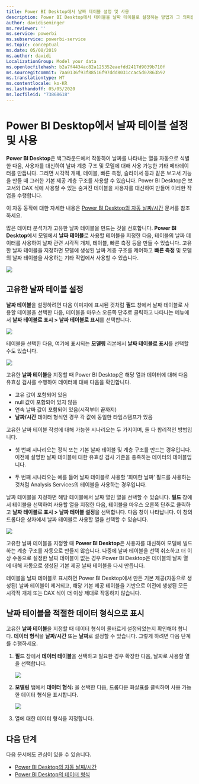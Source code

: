 ```yaml
---
title: Power BI Desktop에서 날짜 테이블 설정 및 사용
description: Power BI Desktop에서 테이블을 날짜 테이블로 설정하는 방법과 그 의미를 알아봅니다.
author: davidiseminger
ms.reviewer: ''
ms.service: powerbi
ms.subservice: powerbi-service
ms.topic: conceptual
ms.date: 05/08/2019
ms.author: davidi
LocalizationGroup: Model your data
ms.openlocfilehash: b2a7f4434ac82a125352eaefdd2417d9039b710f
ms.sourcegitcommit: 7aa0136f93f88516f97ddd8031ccac5d07863b92
ms.translationtype: HT
ms.contentlocale: ko-KR
ms.lasthandoff: 05/05/2020
ms.locfileid: "73868618"
---
```

# <a name="set-and-use-date-tables-in-power-bi-desktop"></a>Power BI Desktop에서 날짜 테이블 설정 및 사용

**Power BI Desktop**은 백그라운드에서 작동하여 날짜를 나타내는 열을 자동으로 식별한 다음, 사용자를 대신하여 날짜 계층 구조 및 모델에 대해 사용 가능한 기타 메타데이터를 만듭니다. 그러면 시각적 개체, 테이블, 빠른 측정, 슬라이서 등과 같은 보고서 기능을 만들 때 그러한 기본 제공 계층 구조를 사용할 수 있습니다. Power BI Desktop은 보고서와 DAX 식에 사용할 수 있는 숨겨진 테이블을 사용자를 대신하여 만들어 이러한 작업을 수행합니다.

이 자동 동작에 대한 자세한 내용은 [Power BI Desktop의 자동 날짜/시간](desktop-auto-date-time.md) 문서를 참조하세요.

많은 데이터 분석가가 고유한 날짜 테이블을 만드는 것을 선호합니다. **Power BI Desktop**에서 모델에서 **날짜 테이블**로 사용할 테이블을 지정한 다음, 테이블의 날짜 데이터를 사용하여 날짜 관련 시각적 개체, 테이블, 빠른 측정 등을 만들 수 있습니다. 고유한 날짜 테이블을 지정하면 모델에 생성된 날짜 계층 구조를 제어하고 **빠른 측정** 및 모델의 날짜 테이블을 사용하는 기타 작업에서 사용할 수 있습니다. 

![](media/desktop-date-tables/date-tables_01.png)

## <a name="setting-your-own-date-table"></a>고유한 날짜 테이블 설정

**날짜 테이블**을 설정하려면 다음 이미지에 표시된 것처럼 **필드** 창에서 날짜 테이블로 사용할 테이블을 선택한 다음, 테이블을 마우스 오른쪽 단추로 클릭하고 나타나는 메뉴에서 **날짜 테이블로 표시 > 날짜 테이블로 표시**를 선택합니다.

![](media/desktop-date-tables/date-tables_02.png)

테이블을 선택한 다음, 여기에 표시되는 **모델링** 리본에서 **날짜 테이블로 표시**를 선택할 수도 있습니다.

![](media/desktop-date-tables/date-tables_02b.png)

고유한 **날짜 테이블**을 지정할 때 Power BI Desktop은 해당 열과 데이터에 대해 다음 유효성 검사를 수행하여 데이터에 대해 다음을 확인합니다.

* 고유 값이 포함되어 있음
* null 값이 포함되어 있지 않음
* 연속 날짜 값이 포함되어 있음(시작부터 끝까지)
* **날짜/시간** 데이터 형식인 경우 각 값에 동일한 타임스탬프가 있음

고유한 날짜 테이블 작성에 대해 가능한 시나리오는 두 가지이며, 둘 다 합리적인 방법입니다.

* 첫 번째 시나리오는 정식 또는 기본 날짜 테이블 및 계층 구조를 만드는 경우입니다. 이전에 설명한 날짜 테이블에 대한 유효성 검사 기준을 충족하는 데이터의 테이블입니다. 

* 두 번째 시나리오는 예를 들어 날짜 테이블로 사용할 ‘희미한 날짜’ 필드를 사용하는 것처럼 Analysis Services의 테이블을 사용하는 경우입니다.  

날짜 테이블을 지정하면 해당 테이블에서 날짜 열인 열을 선택할 수 있습니다. **필드** 창에서 테이블을 선택하여 사용할 열을 지정한 다음, 테이블을 마우스 오른쪽 단추로 클릭하고 **날짜 테이블로 표시 > 날짜 테이블 설정**을 선택합니다. 다음 창이 나타납니다. 이 창의 드롭다운 상자에서 날짜 테이블로 사용할 열을 선택할 수 있습니다.

![](media/desktop-date-tables/date-tables_03.png)

고유한 날짜 테이블을 지정할 때 **Power BI Desktop**은 사용자를 대신하여 모델에 빌드하는 계층 구조를 자동으로 만들지 않습니다. 나중에 날짜 테이블을 선택 취소하고 더 이상 수동으로 설정한 날짜 테이블이 없는 경우 Power BI Desktop은 테이블의 날짜 열에 대해 자동으로 생성된 기본 제공 날짜 테이블을 다시 만듭니다.

테이블을 날짜 테이블로 표시하면 Power BI Desktop에서 만든 기본 제공(자동으로 생성된) 날짜 테이블이 제거되고, 해당 기본 제공 테이블을 기반으로 이전에 생성된 모든 시각적 개체 또는 DAX 식이 더 이상 제대로 작동하지 않습니다. 

## <a name="marking-your-date-table-as-the-appropriate-data-type"></a>날짜 테이블을 적절한 데이터 형식으로 표시

고유한 **날짜 테이블**을 지정할 때 데이터 형식이 올바르게 설정되었는지 확인해야 합니다. **데이터 형식**을 **날짜/시간** 또는 **날짜**로 설정할 수 있습니다. 그렇게 하려면 다음 단계를 수행하세요.

1. **필드** 창에서 **데이터 테이블**을 선택하고 필요한 경우 확장한 다음, 날짜로 사용할 열을 선택합니다.
   
    ![](media/desktop-date-tables/date-tables_04.png) 

2. **모델링** 탭에서 **데이터 형식:** 을 선택한 다음, 드롭다운 화살표를 클릭하여 사용 가능한 데이터 형식을 표시합니다.

    ![](media/desktop-date-tables/date-tables_05.png)

3. 열에 대한 데이터 형식을 지정합니다. 


## <a name="next-steps"></a>다음 단계

다음 문서에도 관심이 있을 수 있습니다.

* [Power BI Desktop의 자동 날짜/시간](desktop-auto-date-time.md)
* [Power BI Desktop의 데이터 형식](desktop-data-types.md)
